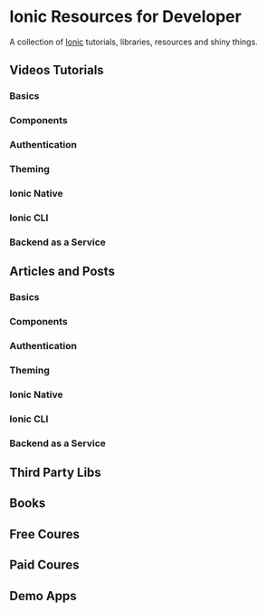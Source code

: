 # Ionic Resources for Developer
A collection of [Ionic](https://ionicframework.com) tutorials, libraries, resources and shiny things.

## Videos Tutorials

### Basics 

### Components

### Authentication

### Theming

### Ionic Native

### Ionic CLI

### Backend as a Service

## Articles and Posts

### Basics 

### Components

### Authentication

### Theming

### Ionic Native

### Ionic CLI

### Backend as a Service

## Third Party Libs

## Books

## Free Coures

## Paid Coures





## Demo Apps

